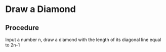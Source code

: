 # Draw a Diamond

## Procedure
Input a number n, draw a diamond with the length of its diagonal line equal to 2n-1
